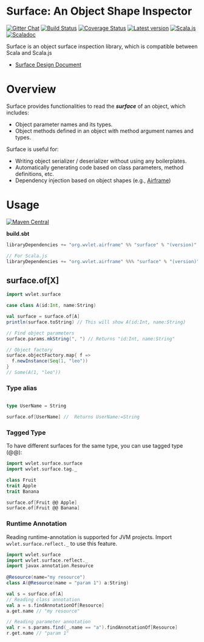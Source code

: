 Surface: An Object Shape Inspector
===
[![Gitter Chat][gitter-badge]][gitter-link] [![Build Status](https://travis-ci.org/wvlet/surface.svg?branch=master)](https://travis-ci.org/wvlet/surface) [![Coverage Status][coverall-badge-svg]][coverall-link] [![Latest version](https://index.scala-lang.org/wvlet/surface/surface/latest.svg?color=orange)](https://index.scala-lang.org/wvlet/surface) [![Scala.js](https://www.scala-js.org/assets/badges/scalajs-0.6.14.svg)](https://www.scala-js.org)
[![Scaladoc](http://javadoc-badge.appspot.com/org.wvlet/surface_2.12.svg?label=scaladoc)](http://javadoc-badge.appspot.com/org.wvlet/surface_2.12)

[gitter-badge]: https://badges.gitter.im/Join%20Chat.svg
[gitter-link]: https://gitter.im/wvlet/wvlet?utm_source=badge&utm_medium=badge&utm_campaign=pr-badge&utm_content=badge
[coverall-badge-svg]: https://coveralls.io/repos/github/wvlet/surface/badge.svg?branch=master
[coverall-link]: https://coveralls.io/github/wvlet/surface?branch=master

Surface is an object surface inspection library, which is compatible between Scala and Scala.js 

- [Surface Design Document](https://docs.google.com/document/d/1U71rM6KmTaMWRdbA1MNL8MkMPi5ik4AIQyC7Er675-o/edit)

# Overview

Surface provides functionalities to read the ***surface*** of an object, which includes:
- Object parameter names and its types. 
- Object methods defined in an object with method argument names and types.

Surface is useful for:
- Writing object serializer / deserializer without using any boilerplates.
- Automatically generating code based on class parameters, method definitions, etc. 
- Dependency injection based on object shapes (e.g., [Airframe](https://github.com/wvlet/airframe))

# Usage
[![Maven Central](https://maven-badges.herokuapp.com/maven-central/org.wvlet/surface_2.12/badge.svg)](http://central.maven.org/maven2/org/wvlet/surface_2.12/)

**build.sbt**
```scala
libraryDependencies += "org.wvlet.airframe" %% "surface" % "(version)"

// For Scala.js
libraryDependencies += "org.wvlet.airframe" %%% "surface" % "(version)"
```

## surface.of[X]

```scala
import wvlet.surface

case class A(id:Int, name:String)

val surface = surface.of[A]
println(surface.toString) // This will show A(id:Int, name:String)

// Find object parameters
surface.params.mkString(", ") // Returns "id:Int, name:String"

// Object factory
surface.objectFactory.map{ f =>
  f.newInstance(Seq(1, "leo"))
}
// Some(A(1, "leo"))

```

### Type alias

```scala

type UserName = String

surface.of[UserName] //  Returns UserName:=String

```

### Tagged Type

To have different surfaces for the same type, you can use tagged type (@@):

```scala
import wvlet.surface.surface
import wvlet.surface.tag._

class Fruit
trait Apple
trait Banana

surface.of[Fruit @@ Apple]
surface.of[Fruit @@ Banana]
```

### Runtime Annotation

Reading runtime-annotation is supported for JVM projects. Import `wvlet.surface.reflect._` to use this feature.

```scala
import wvlet.surface
import wvlet.surface.reflect._
import javax.annotation.Resource
 
@Resource(name="my resource")
class A(@Resource(name = "param 1") a:String)

val s = surface.of[A]
// Reading class annotation
val a = s.findAnnotationOf[Resource]
a.get.name // "my resource"

// Reading parameter annotation
val r = s.params.find(_.name == "a").findAnnotationOf[Resource]
r.get.name // "param 1"

```
